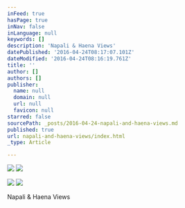 ```yaml
---
inFeed: true
hasPage: true
inNav: false
inLanguage: null
keywords: []
description: 'Napali & Haena Views'
datePublished: '2016-04-24T08:17:07.101Z'
dateModified: '2016-04-24T08:16:19.761Z'
title: ''
author: []
authors: []
publisher:
  name: null
  domain: null
  url: null
  favicon: null
starred: false
sourcePath: _posts/2016-04-24-napali-and-haena-views.md
published: true
url: napali-and-haena-views/index.html
_type: Article

---
```

![](https://the-grid-user-content.s3-us-west-2.amazonaws.com/95f19144-6558-4f6a-bd70-aa6e568a8e55.jpg)
![](https://the-grid-user-content.s3-us-west-2.amazonaws.com/f68ce30b-324e-4444-8c9a-dfd734f32653.jpg)

  
![](https://the-grid-user-content.s3-us-west-2.amazonaws.com/f4ea7f8e-cc7c-4d25-bd5f-cb74f37f03ee.jpg)
![](https://the-grid-user-content.s3-us-west-2.amazonaws.com/6e14d81d-3df2-4a16-8d8b-182b71833c7f.jpg)

Napali & Haena Views